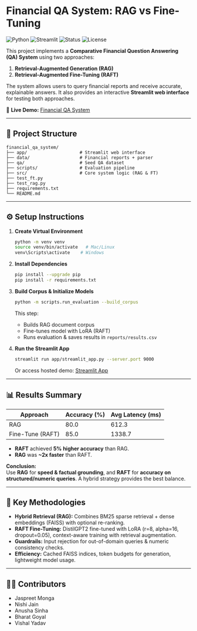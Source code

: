 # Financial QA System: RAG vs Fine-Tuning

![Python](https://img.shields.io/badge/Python-3.10-blue.svg)
![Streamlit](https://img.shields.io/badge/Streamlit-App-brightgreen.svg)
![Status](https://img.shields.io/badge/Status-Completed-success.svg)
![License](https://img.shields.io/badge/License-Open--Source-orange.svg)

This project implements a **Comparative Financial Question Answering (QA) System** using two approaches:

1. **Retrieval-Augmented Generation (RAG)**
2. **Retrieval-Augmented Fine-Tuning (RAFT)**

The system allows users to query financial reports and receive accurate, explainable answers. It also provides an interactive **Streamlit web interface** for testing both approaches.

🔗 **Live Demo:** [Financial QA System](https://financialappsystem-hekrv9pd5cqs6fhcs2a3cx.streamlit.app/)

---

## 📂 Project Structure

```
financial_qa_system/
├── app/                    # Streamlit web interface
├── data/                   # Financial reports + parser
├── qa/                     # Seed QA dataset
├── scripts/                # Evaluation pipeline
├── src/                    # Core system logic (RAG & FT)
├── test_ft.py              
├── test_rag.py
├── requirements.txt
└── README.md
```

---

## ⚙️ Setup Instructions

1. **Create Virtual Environment**
   ```bash
   python -m venv venv
   source venv/bin/activate   # Mac/Linux
   venv\Scripts\activate    # Windows
   ```

2. **Install Dependencies**
   ```bash
   pip install --upgrade pip
   pip install -r requirements.txt
   ```

3. **Build Corpus & Initialize Models**
   ```bash
   python -m scripts.run_evaluation --build_corpus
   ```

   This step:
   - Builds RAG document corpus
   - Fine-tunes model with LoRA (RAFT)
   - Runs evaluation & saves results in `reports/results.csv`

4. **Run the Streamlit App**
   ```bash
   streamlit run app/streamlit_app.py --server.port 9000
   ```

   Or access hosted demo: [Streamlit App](https://financialappsystem-hekrv9pd5cqs6fhcs2a3cx.streamlit.app/)

---

## 📊 Results Summary

| Approach        | Accuracy (%) | Avg Latency (ms) |
|-----------------|--------------|------------------|
| RAG             | 80.0         | 612.3            |
| Fine-Tune (RAFT)| 85.0         | 1338.7           |

- **RAFT** achieved **5% higher accuracy** than RAG.
- **RAG** was **~2x faster** than RAFT.

**Conclusion:**  
Use **RAG** for **speed & factual grounding**, and **RAFT** for **accuracy on structured/numeric queries**. A hybrid strategy provides the best balance.

---

## 🔬 Key Methodologies

- **Hybrid Retrieval (RAG):** Combines BM25 sparse retrieval + dense embeddings (FAISS) with optional re-ranking.
- **RAFT Fine-Tuning:** DistilGPT2 fine-tuned with LoRA (r=8, alpha=16, dropout=0.05), context-aware training with retrieval augmentation.
- **Guardrails:** Input rejection for out-of-domain queries & numeric consistency checks.
- **Efficiency:** Cached FAISS indices, token budgets for generation, lightweight model usage.

---

## 👨‍💻 Contributors

- Jaspreet Monga  
- Nishi Jain  
- Anusha Sinha  
- Bharat Goyal  
- Vishal Yadav  


